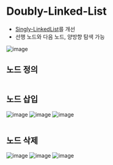 # Doubly-Linked-List
- [Singly-LinkedList](https://github.com/Yuna-commits/TIL/blob/main/Data-Structure/ch1-1.%20Singly-Linked-List.md)를 개선
- 선행 노드와 다음 노드, 양방향 탐색 가능

![image](https://github.com/user-attachments/assets/92e3c4ba-e4a9-4418-b201-e7fbdda6cf15)

## 노드 정의

```

```

## 노드 삽입

![image](https://github.com/user-attachments/assets/703a0818-f4a2-4314-87c4-479fa54c56ec)
![image](https://github.com/user-attachments/assets/5824f2a7-b7c8-433c-bfe5-ad64d30e1ccf)
![image](https://github.com/user-attachments/assets/365616d6-698e-44bc-89ee-c6338290be69)

```

```

## 노드 삭제

![image](https://github.com/user-attachments/assets/09c62a2c-0a86-40bd-8e0c-10104ad0e111)
![image](https://github.com/user-attachments/assets/6b39c73e-4f0e-4e6c-a27b-19b473e9d887)
![image](https://github.com/user-attachments/assets/1beb9bcd-0cd8-4d3f-8816-58c567726c7e)

```

